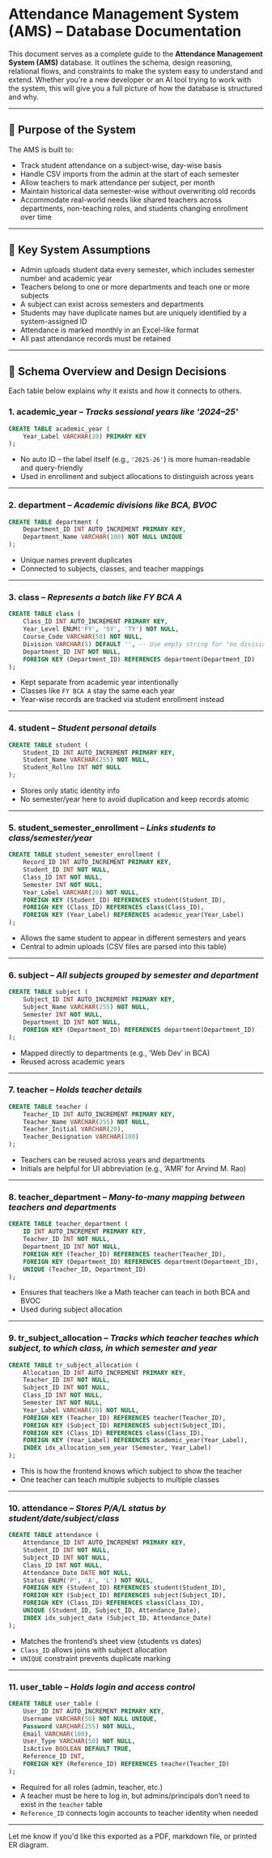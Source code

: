 # Attendance Management System (AMS) – Database Documentation

This document serves as a complete guide to the **Attendance Management System (AMS)** database. It outlines the schema, design reasoning, relational flows, and constraints to make the system easy to understand and extend. Whether you're a new developer or an AI tool trying to work with the system, this will give you a full picture of how the database is structured and why.

---

## 🎯 Purpose of the System

The AMS is built to:

-   Track student attendance on a subject-wise, day-wise basis
-   Handle CSV imports from the admin at the start of each semester
-   Allow teachers to mark attendance per subject, per month
-   Maintain historical data semester-wise without overwriting old records
-   Accommodate real-world needs like shared teachers across departments, non-teaching roles, and students changing enrollment over time

---

## 🔁 Key System Assumptions

-   Admin uploads student data every semester, which includes semester number and academic year
-   Teachers belong to one or more departments and teach one or more subjects
-   A subject can exist across semesters and departments
-   Students may have duplicate names but are uniquely identified by a system-assigned ID
-   Attendance is marked monthly in an Excel-like format
-   All past attendance records must be retained

---

## 📐 Schema Overview and Design Decisions

Each table below explains _why_ it exists and _how_ it connects to others.

### 1. **academic_year** – _Tracks sessional years like '2024–25'_

```sql
CREATE TABLE academic_year (
    Year_Label VARCHAR(20) PRIMARY KEY
);
```

-   No auto ID – the label itself (e.g., `'2025-26'`) is more human-readable and query-friendly
-   Used in enrollment and subject allocations to distinguish across years

---

### 2. **department** – _Academic divisions like BCA, BVOC_

```sql
CREATE TABLE department (
    Department_ID INT AUTO_INCREMENT PRIMARY KEY,
    Department_Name VARCHAR(100) NOT NULL UNIQUE
);
```

-   Unique names prevent duplicates
-   Connected to subjects, classes, and teacher mappings

---

### 3. **class** – _Represents a batch like FY BCA A_

```sql
CREATE TABLE class (
    Class_ID INT AUTO_INCREMENT PRIMARY KEY,
    Year_Level ENUM('FY', 'SY', 'TY') NOT NULL,
    Course_Code VARCHAR(50) NOT NULL,
    Division VARCHAR(5) DEFAULT '', -- Use empty string for "no division"
    Department_ID INT NOT NULL,
    FOREIGN KEY (Department_ID) REFERENCES department(Department_ID)
);
```

-   Kept separate from academic year intentionally
-   Classes like `FY BCA A` stay the same each year
-   Year-wise records are tracked via student enrollment instead

---

### 4. **student** – _Student personal details_

```sql
CREATE TABLE student (
    Student_ID INT AUTO_INCREMENT PRIMARY KEY,
    Student_Name VARCHAR(255) NOT NULL,
    Student_Rollno INT NOT NULL
);
```

-   Stores only static identity info
-   No semester/year here to avoid duplication and keep records atomic

---

### 5. **student_semester_enrollment** – _Links students to class/semester/year_

```sql
CREATE TABLE student_semester_enrollment (
    Record_ID INT AUTO_INCREMENT PRIMARY KEY,
    Student_ID INT NOT NULL,
    Class_ID INT NOT NULL,
    Semester INT NOT NULL,
    Year_Label VARCHAR(20) NOT NULL,
    FOREIGN KEY (Student_ID) REFERENCES student(Student_ID),
    FOREIGN KEY (Class_ID) REFERENCES class(Class_ID),
    FOREIGN KEY (Year_Label) REFERENCES academic_year(Year_Label)
);
```

-   Allows the same student to appear in different semesters and years
-   Central to admin uploads (CSV files are parsed into this table)

---

### 6. **subject** – _All subjects grouped by semester and department_

```sql
CREATE TABLE subject (
    Subject_ID INT AUTO_INCREMENT PRIMARY KEY,
    Subject_Name VARCHAR(255) NOT NULL,
    Semester INT NOT NULL,
    Department_ID INT NOT NULL,
    FOREIGN KEY (Department_ID) REFERENCES department(Department_ID)
);
```

-   Mapped directly to departments (e.g., ‘Web Dev’ in BCA)
-   Reused across academic years

---

### 7. **teacher** – _Holds teacher details_

```sql
CREATE TABLE teacher (
    Teacher_ID INT AUTO_INCREMENT PRIMARY KEY,
    Teacher_Name VARCHAR(255) NOT NULL,
    Teacher_Initial VARCHAR(20),
    Teacher_Designation VARCHAR(100)
);
```

-   Teachers can be reused across years and departments
-   Initials are helpful for UI abbreviation (e.g., ‘AMR’ for Arvind M. Rao)

---

### 8. **teacher_department** – _Many-to-many mapping between teachers and departments_

```sql
CREATE TABLE teacher_department (
    ID INT AUTO_INCREMENT PRIMARY KEY,
    Teacher_ID INT NOT NULL,
    Department_ID INT NOT NULL,
    FOREIGN KEY (Teacher_ID) REFERENCES teacher(Teacher_ID),
    FOREIGN KEY (Department_ID) REFERENCES department(Department_ID),
    UNIQUE (Teacher_ID, Department_ID)
);
```

-   Ensures that teachers like a Math teacher can teach in both BCA and BVOC
-   Used during subject allocation

---

### 9. **tr_subject_allocation** – _Tracks which teacher teaches which subject, to which class, in which semester and year_

```sql
CREATE TABLE tr_subject_allocation (
    Allocation_ID INT AUTO_INCREMENT PRIMARY KEY,
    Teacher_ID INT NOT NULL,
    Subject_ID INT NOT NULL,
    Class_ID INT NOT NULL,
    Semester INT NOT NULL,
    Year_Label VARCHAR(20) NOT NULL,
    FOREIGN KEY (Teacher_ID) REFERENCES teacher(Teacher_ID),
    FOREIGN KEY (Subject_ID) REFERENCES subject(Subject_ID),
    FOREIGN KEY (Class_ID) REFERENCES class(Class_ID),
    FOREIGN KEY (Year_Label) REFERENCES academic_year(Year_Label),
    INDEX idx_allocation_sem_year (Semester, Year_Label)
);
```

-   This is how the frontend knows which subject to show the teacher
-   One teacher can teach multiple subjects to multiple classes

---

### 10. **attendance** – _Stores P/A/L status by student/date/subject/class_

```sql
CREATE TABLE attendance (
    Attendance_ID INT AUTO_INCREMENT PRIMARY KEY,
    Student_ID INT NOT NULL,
    Subject_ID INT NOT NULL,
    Class_ID INT NOT NULL,
    Attendance_Date DATE NOT NULL,
    Status ENUM('P', 'A', 'L') NOT NULL,
    FOREIGN KEY (Student_ID) REFERENCES student(Student_ID),
    FOREIGN KEY (Subject_ID) REFERENCES subject(Subject_ID),
    FOREIGN KEY (Class_ID) REFERENCES class(Class_ID),
    UNIQUE (Student_ID, Subject_ID, Attendance_Date),
    INDEX idx_subject_date (Subject_ID, Attendance_Date)
);
```

-   Matches the frontend’s sheet view (students vs dates)
-   `Class_ID` allows joins with subject allocation
-   `UNIQUE` constraint prevents duplicate marking

---

### 11. **user_table** – _Holds login and access control_

```sql
CREATE TABLE user_table (
    User_ID INT AUTO_INCREMENT PRIMARY KEY,
    Username VARCHAR(50) NOT NULL UNIQUE,
    Password VARCHAR(255) NOT NULL,
    Email VARCHAR(100),
    User_Type VARCHAR(50) NOT NULL,
    IsActive BOOLEAN DEFAULT TRUE,
    Reference_ID INT,
    FOREIGN KEY (Reference_ID) REFERENCES teacher(Teacher_ID)
);
```

-   Required for all roles (admin, teacher, etc.)
-   A teacher must be here to log in, but admins/principals don’t need to exist in the `teacher` table
-   `Reference_ID` connects login accounts to teacher identity when needed

---

Let me know if you'd like this exported as a PDF, markdown file, or printed ER diagram.
